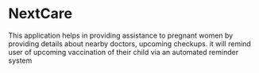 # NextCare
This application helps in providing assistance to
pregnant women by providing details about 
nearby doctors, upcoming checkups. it will
remind user of upcoming vaccination of their 
child via an automated reminder system
 
